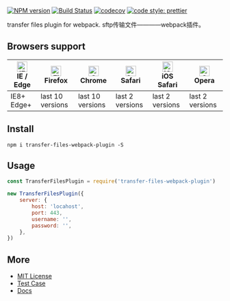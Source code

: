 [![NPM version](https://img.shields.io/npm/v/transfer-files-webpack-plugin.svg?style=flat)](https://www.npmjs.com/package/transfer-files-webpack-plugin)
[![Build Status](https://travis-ci.org/Ipxxiao/transfer-files-webpack-plugin.svg?branch=master)](https://travis-ci.org/Ipxxiao/transfer-files-webpack-plugin)
[![codecov](https://codecov.io/gh/Ipxxiao/transfer-files-webpack-plugin/branch/master/graph/badge.svg)](https://codecov.io/gh/Ipxxiao/transfer-files-webpack-plugin)
[![code style: prettier](https://img.shields.io/badge/code_style-prettier-ff69b4.svg?style=flat-square)](https://github.com/prettier/prettier)

transfer files plugin for webpack. sftp传输文件————webpack插件。

## Browsers support

| [<img src="https://raw.githubusercontent.com/alrra/browser-logos/master/src/edge/edge_48x48.png" alt="IE / Edge" width="24px" height="24px" />](http://godban.github.io/browsers-support-badges/)<br />IE / Edge | [<img src="https://raw.githubusercontent.com/alrra/browser-logos/master/src/firefox/firefox_48x48.png" alt="Firefox" width="24px" height="24px" />](http://godban.github.io/browsers-support-badges/)<br />Firefox | [<img src="https://raw.githubusercontent.com/alrra/browser-logos/master/src/chrome/chrome_48x48.png" alt="Chrome" width="24px" height="24px" />](http://godban.github.io/browsers-support-badges/)<br />Chrome | [<img src="https://raw.githubusercontent.com/alrra/browser-logos/master/src/safari/safari_48x48.png" alt="Safari" width="24px" height="24px" />](http://godban.github.io/browsers-support-badges/)<br />Safari | [<img src="https://raw.githubusercontent.com/alrra/browser-logos/master/src/safari-ios/safari-ios_48x48.png" alt="iOS Safari" width="24px" height="24px" />](http://godban.github.io/browsers-support-badges/)<br />iOS Safari | [<img src="https://raw.githubusercontent.com/alrra/browser-logos/master/src/opera/opera_48x48.png" alt="Opera" width="24px" height="24px" />](http://godban.github.io/browsers-support-badges/)<br />Opera |
| --------------------------------------------------------------------------------------------------------------------------------------------------------------------------------------------------------------- | ----------------------------------------------------------------------------------------------------------------------------------------------------------------------------------------------------------------- | ------------------------------------------------------------------------------------------------------------------------------------------------------------------------------------------------------------- | ------------------------------------------------------------------------------------------------------------------------------------------------------------------------------------------------------------- | ----------------------------------------------------------------------------------------------------------------------------------------------------------------------------------------------------------------------------- | --------------------------------------------------------------------------------------------------------------------------------------------------------------------------------------------------------- |
| IE8+ Edge+                                                                                                                                                                                                      | last 10 versions                                                                                                                                                                                                  | last 10 versions                                                                                                                                                                                              | last 2 versions                                                                                                                                                                                               | last 2 versions                                                                                                                                                                                                               | last 2 versions                                                                                                                                                                                           |

## Install

``` base
npm i transfer-files-webpack-plugin -S
```

## Usage

``` javascript 
const TransferFilesPlugin = require('transfer-files-webpack-plugin')
```


``` javascript
new TransferFilesPlugin({
    server: {
        host: 'locahost',
        port: 443,
        username: '',
        password: '',
    },
})
```

## More
- [MIT License](https://github.com/Ipxxiao/transfer-files-webpack-plugin/blob/master/LICENSE)
- [Test Case](https://github.com/Ipxxiao/transfer-files-webpack-plugin/blob/master/__tests__/index.spec.ts)
- [Docs](https://github.com/Ipxxiao/transfer-files-webpack-plugin/tree/master/docs)